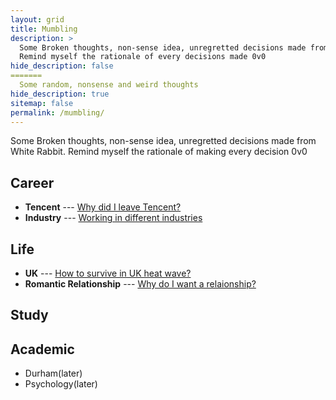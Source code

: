 ```yaml
---
layout: grid
title: Mumbling
description: >
  Some Broken thoughts, non-sense idea, unregretted decisions made from White Rabbit.
  Remind myself the rationale of every decisions made 0v0
hide_description: false
=======
  Some random, nonsense and weird thoughts
hide_description: true
sitemap: false
permalink: /mumbling/
---
```

Some Broken thoughts, non-sense idea, unregretted decisions made from White Rabbit.
Remind myself the rationale of making every decision 0v0

## Career
* **Tencent** --- [Why did I leave Tencent?](tencent.md)
* **Industry** --- [Working in different industries](Industry.md)

## Life
* **UK** --- [How to survive in UK heat wave?](UKHeatwave.md)
* **Romantic Relationship** --- [Why do I want a relaionship?](Relationship.md)

## Study

## Academic
* Durham(later)
* Psychology(later)


<!---* [LICENSE]{:.heading.flip-title} --- The license of this project.
[LICENSE]: ../LICENSE.md
--->
